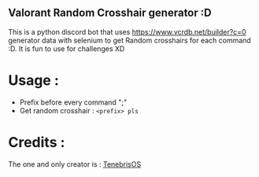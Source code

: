 ## Valorant Random Crosshair generator :D
This is a python discord bot that uses https://www.vcrdb.net/builder?c=0 generator data with selenium to get Random crosshairs for each command :D.
It is fun to use for challenges XD
# Usage :
- Prefix before every command ";"
- Get random crosshair : ```<prefix> pls```
# Credits :
The one and only creator is : [TenebrisOS](https://github.com/TenebrisOS)
